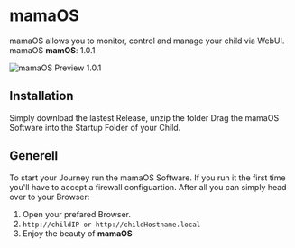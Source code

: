 # mamaOS
mamaOS allows you to monitor, control and manage your child via WebUI.
mamaOS **mamOS**: 1.0.1

![mamaOS Preview 1.0.1](http://harimtim.xyz/Storage/mamaOS_preview.png)

## Installation
Simply download the lastest Release, unzip the folder Drag the mamaOS Software into the Startup Folder of your Child.

## Generell
To start your Journey run the mamaOS Software. If you run it the first time you'll have to accept a firewall configuartion.
After all you can simply head over to your Browser:
1. Open your prefared Browser.
2. ```http://childIP or http://childHostname.local```
3. Enjoy the beauty of **mamaOS**


